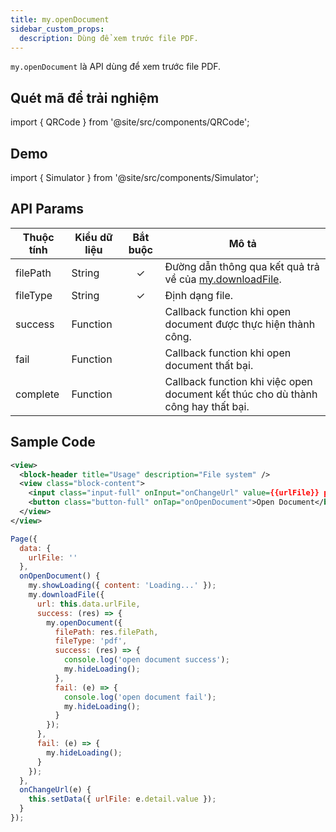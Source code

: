 ```yaml
---
title: my.openDocument
sidebar_custom_props:
  description: Dùng để xem trước file PDF.
---
```


`my.openDocument` là API dùng để xem trước file PDF.

## Quét mã để trải nghiệm

import { QRCode } from '@site/src/components/QRCode';

<QRCode page="pages/api/file/index" />

## Demo

import { Simulator } from '@site/src/components/Simulator';

<Simulator page="pages/api/file/index" />

## API Params

| Thuộc tính | Kiểu dữ liệu | Bắt buộc | Mô tả                                                                                                                                       |
| ---------- | ------------ | :------: | ------------------------------------------------------------------------------------------------------------------------------------------- |
| filePath   | String       |    ✓     | Đường dẫn thông qua kết quả trả về của <a target="_blank" href="https://developers.tiki.vn/docs/api/network/down-load">my.downloadFile</a>. |
| fileType   | String       |    ✓     | Định dạng file.                                                                                                                             |
| success    | Function     |          | Callback function khi open document được thực hiện thành công.                                                                              |
| fail       | Function     |          | Callback function khi open document thất bại.                                                                                               |
| complete   | Function     |          | Callback function khi việc open document kết thúc cho dù thành công hay thất bại.                                                           |

## Sample Code

```xml
<view>
  <block-header title="Usage" description="File system" />
  <view class="block-content">
    <input class="input-full" onInput="onChangeUrl" value={{urlFile}} placeholder="Input File Url to Open"></input>
    <button class="button-full" onTap="onOpenDocument">Open Document</button>
  </view>
</view>
```

```js
Page({
  data: {
    urlFile: ''
  },
  onOpenDocument() {
    my.showLoading({ content: 'Loading...' });
    my.downloadFile({
      url: this.data.urlFile,
      success: (res) => {
        my.openDocument({
          filePath: res.filePath,
          fileType: 'pdf',
          success: (res) => {
            console.log('open document success');
            my.hideLoading();
          },
          fail: (e) => {
            console.log('open document fail');
            my.hideLoading();
          }
        });
      },
      fail: (e) => {
        my.hideLoading();
      }
    });
  },
  onChangeUrl(e) {
    this.setData({ urlFile: e.detail.value });
  }
});
```
